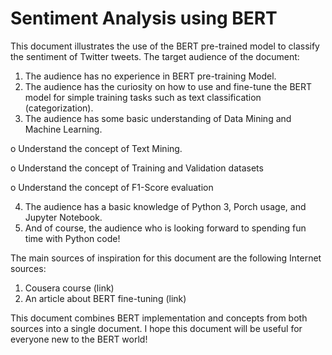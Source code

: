 # Sentiment Analysis using BERT

This document illustrates the use of the BERT pre-trained model to classify the sentiment of Twitter tweets.
The target audience of the document:
1.	The audience has no experience in BERT pre-training Model.
2.	The audience has the curiosity on how to use and fine-tune the BERT model for simple training tasks such as text classification (categorization).
3.	The audience has some basic understanding of Data Mining and Machine Learning.
 
 o	Understand the concept of Text Mining.
 
 o	Understand the concept of Training and Validation datasets
 
 o	Understand the concept of F1-Score evaluation
 
4.	The audience has a basic knowledge of Python 3, Porch usage, and Jupyter Notebook.
5.	And of course, the audience who is looking forward to spending fun time with Python code!

The main sources of inspiration for this document are the following Internet sources:
1.	Cousera course (link)
2.	An article about BERT fine-tuning (link)

This document combines BERT implementation and concepts from both sources into a single document. I hope this document will be useful for everyone new to the BERT world!
